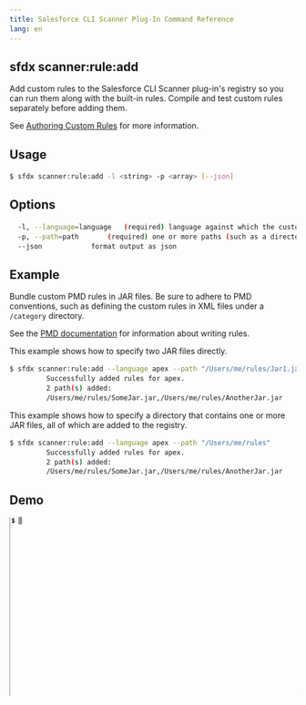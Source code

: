 ```yaml
---
title: Salesforce CLI Scanner Plug-In Command Reference
lang: en
---
```


## sfdx scanner:rule:add
Add custom rules to the Salesforce CLI Scanner plug-in's registry so you can run them along with the built-in rules. Compile and test custom rules separately before adding them.

See [Authoring Custom Rules](../custom-rules/author.md) for more information.

## Usage

```bash
$ sfdx scanner:rule:add -l <string> -p <array> [--json]
```
  
## Options

```bash
  -l, --language=language	(required) language against which the custom rules will evaluate
  -p, --path=path		(required) one or more paths (such as a directory or JAR file) to custom rule definitions. Specify multiple values as a comma-separated list.
  --json			format output as json

```
  
## Example
Bundle custom PMD rules in JAR files. Be sure to adhere to PMD conventions, such as defining the custom rules in XML files under a ```/category``` directory.

See the [PMD documentation](https://pmd.github.io/latest/pmd_userdocs_extending_writing_pmd_rules.html) for information about writing rules. 
  
This example shows how to specify two JAR files directly.
```bash
$ sfdx scanner:rule:add --language apex --path "/Users/me/rules/Jar1.jar,/Users/me/rules/Jar2.jar"
         Successfully added rules for apex.
         2 path(s) added:
         /Users/me/rules/SomeJar.jar,/Users/me/rules/AnotherJar.jar
```

This example shows how to specify a directory that contains one or more JAR files, all of which are added to the registry.
```bash
$ sfdx scanner:rule:add --language apex --path "/Users/me/rules"
         Successfully added rules for apex.
         2 path(s) added:
         /Users/me/rules/SomeJar.jar,/Users/me/rules/AnotherJar.jar
```

## Demo
![Example of adding a custom rule](../../../assets/images/add.gif) 
